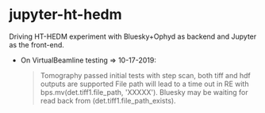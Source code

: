 # jupyter-ht-hedm
Driving HT-HEDM experiment with Bluesky+Ophyd as backend and Jupyter as the front-end.

* On VirtualBeamline testing
=> 10-17-2019: 
    > Tomography passed initial tests with step scan, both tiff and hdf outputs are supported
    > File path will lead to a time out in RE with bps.mv(det.tiff1.file_path, 'XXXXX'). Bluesky may be waiting for read back from (det.tiff1.file_path_exists).

